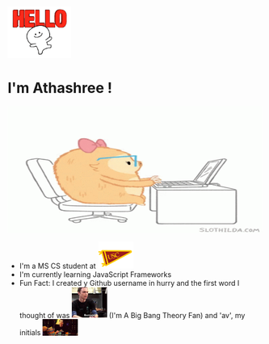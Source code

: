 <img src="stuff/hello.gif" width=25%>
<H1> I'm Athashree !</H1>

<img src="stuff/introduction.gif" width=100%  height=50%>

- I'm a MS CS student at <img src="stuff/usc.gif" width="70" > 
- I'm currently learning JavaScript Frameworks
- Fun Fact: I created y Github username in hurry and the first word I thought of was <img src="stuff/bazinga.gif" width="70"> (I'm A Big Bang Theory Fan) and 'av', my initials <img src="stuff/funfact.gif" width="70">
<!--
**bazingaav/bazingaav** is a ✨ _special_ ✨ repository because its `README.md` (this file) appears on your GitHub profile.
Here are some ideas to get you started:

- 🔭 I’m currently working on ...
- 🌱 I’m currently learning ...
- 👯 I’m looking to collaborate on ...
- 🤔 I’m looking for help with ...
- 💬 Ask me about ...
- 📫 How to reach me: ...
- 😄 Pronouns: ...
- ⚡ Fun fact: ...
-->
